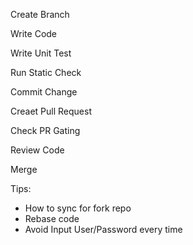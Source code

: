 Create Branch

Write Code

Write Unit Test

Run Static Check

Commit Change

Creaet Pull Request

Check PR Gating

Review Code

Merge



Tips:

* How to sync for fork repo
* Rebase code
* Avoid Input User/Password every time



